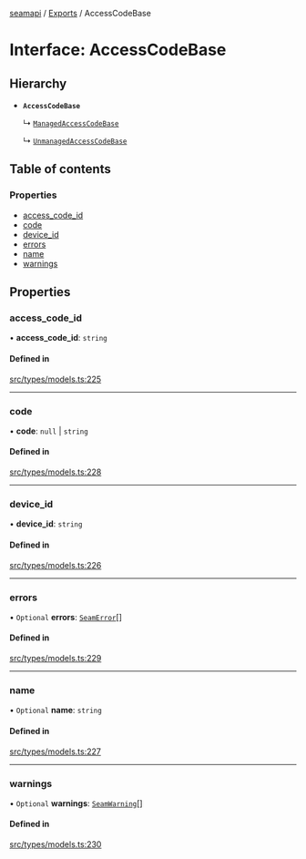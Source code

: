 [seamapi](../README.md) / [Exports](../modules.md) / AccessCodeBase

# Interface: AccessCodeBase

## Hierarchy

- **`AccessCodeBase`**

  ↳ [`ManagedAccessCodeBase`](ManagedAccessCodeBase.md)

  ↳ [`UnmanagedAccessCodeBase`](UnmanagedAccessCodeBase.md)

## Table of contents

### Properties

- [access\_code\_id](AccessCodeBase.md#access_code_id)
- [code](AccessCodeBase.md#code)
- [device\_id](AccessCodeBase.md#device_id)
- [errors](AccessCodeBase.md#errors)
- [name](AccessCodeBase.md#name)
- [warnings](AccessCodeBase.md#warnings)

## Properties

### access\_code\_id

• **access\_code\_id**: `string`

#### Defined in

[src/types/models.ts:225](https://github.com/seamapi/javascript/blob/main/src/types/models.ts#L225)

___

### code

• **code**: ``null`` \| `string`

#### Defined in

[src/types/models.ts:228](https://github.com/seamapi/javascript/blob/main/src/types/models.ts#L228)

___

### device\_id

• **device\_id**: `string`

#### Defined in

[src/types/models.ts:226](https://github.com/seamapi/javascript/blob/main/src/types/models.ts#L226)

___

### errors

• `Optional` **errors**: [`SeamError`](SeamError.md)[]

#### Defined in

[src/types/models.ts:229](https://github.com/seamapi/javascript/blob/main/src/types/models.ts#L229)

___

### name

• `Optional` **name**: `string`

#### Defined in

[src/types/models.ts:227](https://github.com/seamapi/javascript/blob/main/src/types/models.ts#L227)

___

### warnings

• `Optional` **warnings**: [`SeamWarning`](SeamWarning.md)[]

#### Defined in

[src/types/models.ts:230](https://github.com/seamapi/javascript/blob/main/src/types/models.ts#L230)
